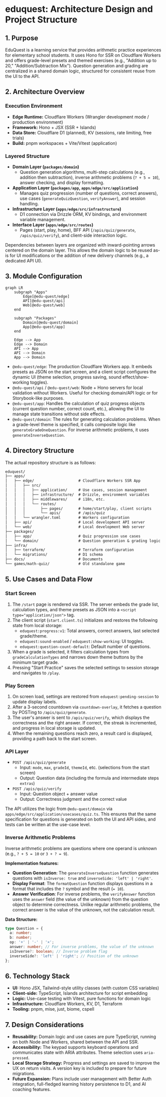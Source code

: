 # eduquest: Architecture Design and Project Structure

## 1. Purpose

EduQuest is a learning service that provides arithmetic practice experiences for elementary school students. It uses Hono for SSR on Cloudflare Workers and offers grade-level presets and themed exercises (e.g., "Addition up to 20," "Addition/Subtraction Mix"). Question generation and grading are centralized in a shared domain logic, structured for consistent reuse from the UI to the API.

## 2. Architecture Overview

### Execution Environment

- **Edge Runtime:** Cloudflare Workers (Wrangler development mode / production environment)
- **Framework:** Hono + JSX (SSR + Islands)
- **Data Store:** Cloudflare D1 (planned), KV (sessions, rate limiting, free trials)
- **Build:** pnpm workspaces + Vite/Vitest (application)

### Layered Structure

- **Domain Layer (`packages/domain`)**
  - Question generation algorithms, multi-step calculations (e.g., addition then subtraction), inverse arithmetic problems (`? + 5 = 10`), answer checking, and display formatting.
- **Application Layer (`packages/app`, `apps/edge/src/application`)**
  - Manages quiz progression (number of questions, correct answers), use cases (`generateQuizQuestion`, `verifyAnswer`), and session handling.
- **Infrastructure Layer (`apps/edge/src/infrastructure`)**
  - D1 connection via Drizzle ORM, KV bindings, and environment variable management.
- **Interface Layer (`apps/edge/src/routes`)**
  - Pages (start, play, home), BFF API (`/apis/quiz/generate`, `/apis/quiz/verify`), and client-side interaction logic.

Dependencies between layers are organized with inward-pointing arrows centered on the domain layer. This allows the domain logic to be reused as-is for UI modifications or the addition of new delivery channels (e.g., a dedicated API UI).

## 3. Module Configuration

```mermaid
graph LR
    subgraph "Apps"
        Edge[@edu-quest/edge]
        API[@edu-quest/api]
        Web[@edu-quest/web]
    end

    subgraph "Packages"
        Domain[@edu-quest/domain]
        App[@edu-quest/app]
    end

    Edge --> App
    Edge --> Domain
    API --> App
    API --> Domain
    App --> Domain
```

- `@edu-quest/edge`: The production Cloudflare Workers app. It embeds presets as JSON on the start screen, and a client script configures the dynamic UI (theme selection, progress saving, sound effect/show-working toggles).
- `@edu-quest/api` / `@edu-quest/web`: Node + Hono servers for local validation without Workers. Useful for checking domain/API logic or for Storybook-like purposes.
- `@edu-quest/app`: Handles the calculation of quiz progress objects (current question number, correct count, etc.), allowing the UI to manage state transitions without side effects.
- `@edu-quest/domain`: The rules for generating calculation problems. When a grade-level theme is specified, it calls composite logic like `generateGradeOneQuestion`. For inverse arithmetic problems, it uses `generateInverseQuestion`.

## 4. Directory Structure

The actual repository structure is as follows:

```txt
eduquest/
├── apps/
│   ├── edge/                    # Cloudflare Workers SSR App
│   │   ├── src/
│   │   │   ├── application/     # Use cases, session management
│   │   │   ├── infrastructure/  # Drizzle, environment variables
│   │   │   ├── middlewares/     # i18n, etc.
│   │   │   └── routes/
│   │   │       ├── pages/       # home/start/play, client scripts
│   │   │       └── apis/        # /apis/quiz
│   │   └── wrangler.toml        # Workers configuration
│   ├── api/                     # Local development API server
│   └── web/                     # Local development Web server
├── packages/
│   ├── app/                     # Quiz progression use cases
│   └── domain/                  # Question generation & grading logic
├── infra/
│   ├── terraform/               # Terraform configuration
│   └── migrations/              # D1 schema
├── docs/                        # Documents
└── games/math-quiz/             # Old standalone game
```

## 5. Use Cases and Data Flow

### Start Screen

1.  The `/start` page is rendered via SSR. The server embeds the grade list, calculation types, and theme presets as JSON into a `<script type="application/json">` tag.
2.  The client script (`start.client.ts`) initializes and restores the following state from local storage:
    - `eduquest:progress:v1`: Total answers, correct answers, last selected grade/theme.
    - `eduquest:sound-enabled` / `eduquest:show-working`: UI toggles.
    - `eduquest:question-count-default`: Default number of questions.
3.  When a grade is selected, it filters calculation types from `gradeCalculationTypes` and narrows down theme buttons by the minimum target grade.
4.  Pressing "Start Practice" saves the selected settings to session storage and navigates to `/play`.

### Play Screen

1.  On screen load, settings are restored from `eduquest:pending-session` to update display labels.
2.  After a 3-second countdown via `countdown-overlay`, it fetches a question by POSTing to `/apis/quiz/generate`.
3.  The user's answer is sent to `/apis/quiz/verify`, which displays the correctness and the right answer. If correct, the streak is incremented, and progress in local storage is updated.
4.  When the remaining questions reach zero, a result card is displayed, providing a path back to the start screen.

### API Layer

- `POST /apis/quiz/generate`
  - Input: `mode`, `max`, `gradeId`, `themeId`, etc. (selections from the start screen)
  - Output: Question data (including the formula and intermediate steps `extras`)
- `POST /apis/quiz/verify`
  - Input: Question object + answer value
  - Output: Correctness judgment and the correct value

The API utilizes the logic from `@edu-quest/domain` via `apps/edge/src/application/usecases/quiz.ts`. This ensures that the same specification for questions is generated on both the UI and API sides, and tests can be written at the use-case level.

### Inverse Arithmetic Problems

Inverse arithmetic problems are questions where one operand is unknown (e.g., `? + 5 = 10` or `3 + ? = 9`).

**Implementation features:**

- **Question Generation**: The `generateInverseQuestion` function generates questions with `isInverse: true` and `inverseSide: 'left' | 'right'`.
- **Display Format**: The `formatQuestion` function displays questions in a format that includes the `?` symbol and the result (`= 10`).
- **Answer Verification**: For inverse problems, the `verifyAnswer` function uses the `answer` field (the value of the unknown) from the question object to determine correctness. Unlike regular arithmetic problems, the correct answer is the value of the unknown, not the calculation result.

**Data Structure:**

```typescript
type Question = {
  a: number;
  b: number;
  op: '+' | '-' | '×';
  answer: number; // For inverse problems, the value of the unknown
  isInverse?: boolean; // Inverse problem flag
  inverseSide?: 'left' | 'right'; // Position of the unknown
};
```

## 6. Technology Stack

- **UI:** Hono JSX, Tailwind-style utility classes (with custom CSS variables)
- **Client-side:** TypeScript, Islands architecture for script embedding
- **Logic:** Use-case testing with Vitest, pure functions for domain logic
- **Infrastructure:** Cloudflare Workers, KV, D1, Terraform
- **Tooling:** pnpm, mise, just, biome, cspell

## 7. Design Considerations

- **Reusability:** Domain logic and use cases are pure TypeScript, running on both Node and Workers, shared between the API and SSR.
- **Accessibility:** The keypad supports keyboard operations and communicates state with ARIA attributes. Theme selection uses `aria-pressed`.
- **Local Storage Strategy:** Progress and settings are saved to improve the UX on return visits. A version key is included to prepare for future migrations.
- **Future Expansion:** Plans include user management with Better Auth integration, full-fledged learning history persistence to D1, and AI coaching features.
